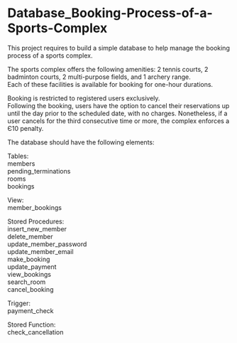 # Database_Booking-Process-of-a-Sports-Complex
This project requires to build a simple database to help manage the booking process of a sports complex.

The sports complex offers the following amenities: 2 tennis courts, 2 badminton courts, 2 multi-purpose fields, and 1 archery range. <br>
Each of these facilities is available for booking for one-hour durations.

Booking is restricted to registered users exclusively. <br>
Following the booking, users have the option to cancel their reservations up until the day prior to the scheduled date, with no charges. Nonetheless, if a user cancels for the third consecutive time or more, the complex enforces a Є10 penalty.

The database should have the following elements:

Tables: <br>
members <br>
pending_terminations <br>
rooms <br>
bookings <br>

View: <br>
member_bookings <br>

Stored Procedures: <br>
insert_new_member <br>
delete_member <br>
update_member_password <br>
update_member_email <br>
make_booking <br>
update_payment <br>
view_bookings <br>
search_room <br>
cancel_booking <br>

Trigger: <br>
payment_check <br>

Stored Function: <br>
check_cancellation <br>




